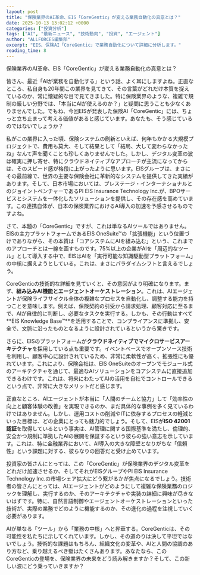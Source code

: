 ```yaml
---
layout: post
title: "保険業界のAI革命、EIS「CoreGentic」が変える業務自動化の真意とは？"
date: 2025-10-13 13:02:12 +0000
categories: ["投資分析"]
tags: ["AI", "最新ニュース", "技術動向", "投資", "エージェント"]
author: "ALLFORCES編集部"
excerpt: "EIS、保険AI「CoreGentic」で業務自動化について詳細に分析します。"
reading_time: 8
---
```


保険業界のAI革命、EIS「CoreGentic」が変える業務自動化の真意とは？

皆さん、最近「AIが業務を自動化する」という話、よく耳にしますよね。正直なところ、私自身も20年間この業界を見てきて、その言葉がどれだけ本質を捉えているのか、常に懐疑的な目で見てきました。特に保険業界のような、複雑で規制の厳しい分野では、「本当にAIが使えるのか？」と疑問に思うことも少なくありませんでした。でもね、今回EISが発表した保険AI「CoreGentic」には、ちょっと立ち止まって考える価値があると感じています。あなたも、そう感じているのではないでしょうか？

私がこの業界に入った頃、保険システムの刷新といえば、何年もかかる大規模プロジェクトで、費用も莫大、そして結果として「結局、大して変わらなかったね」なんて声を聞くことも珍しくありませんでした。しかし、デジタル変革の波は確実に押し寄せ、特にクラウドネイティブなアプローチが主流になってからは、そのスピード感が格段に上がったように思います。EISグループは、まさにその最前線で、世界の主要な保険会社に革新的なシステムを提供してきた実績があります。そして、日本市場においては、プレステージ・インターナショナルとのジョイントベンチャーであるPI EIS Insurance Technology Inc.が、BPOサービスとシステムを一体化したソリューションを提供し、その存在感を高めています。この連携自体が、日本の保険業界におけるAI導入の加速を予感させるものですよね。

さて、本題の「CoreGentic」ですが、これは単なるAIツールではありません。EISの主力プラットフォームであるEIS OneSuite™の「拡張機能」という位置づけでありながら、その本質は「コアシステムにAIを組み込む」という、これまでのアプローチとは一線を画すものです。75%以上の企業がAIを「周辺的なツール」として導入する中で、EISはAIを「実行可能な知識駆動型プラットフォーム」の中核に据えようとしている。これは、まさにパラダイムシフトと言えるでしょう。

CoreGenticの技術的な詳細を見ていくと、その意図がより明確になります。まず、**組み込みAI機能とエージェントオーケストレーション**。これは、AIエージェントが保険ライフサイクル全体の複雑なプロセスを自動化し、調整する能力を持つことを意味します。例えば、保険契約の引受から請求処理、顧客対応に至るまで、AIが自律的に判断し、必要なタスクを実行する。しかも、その行動はすべて**EIS Knowledge Base™**を活用することで、コンプライアンスに準拠し、安全で、文脈に沿ったものとなるように設計されているというから驚きです。

さらに、EISのプラットフォームが**クラウドネイティブでマイクロサービスアーキテクチャ**を採用している点も重要です。イベントベースでオープンソース技術を利用し、顧客中心に設計されているため、非常に柔軟性が高く、拡張性にも優れています。これにより、保険会社は、EIS OneSuiteのオープンでモジュール式のアーキテクチャを通じて、最適なAIソリューションをコアシステムに直接追加できるわけです。これは、将来にわたってAIの活用を自社でコントロールできるという点で、非常に大きなメリットだと感じます。

正直なところ、AIエージェントが本当に「人間のチームと協力」して「効率性の向上と顧客体験の改善」を実現できるのか、まだ具体的な事例を多く見ているわけではありません。しかし、運用コストの削減やITに依存するプロセスの軽減といった目標は、どの企業にとっても魅力的でしょう。そして、EISが**ISO 42001認証**を取得しているという事実は、AI管理に関する国際基準を満たし、倫理的、安全かつ規制に準拠したAIの展開を保証するという彼らの強い意志を示しています。これは、特に金融業界において、AI導入の大きな障壁となりがちな「信頼性」という課題に対する、彼らなりの回答だと受け止めています。

投資家の皆さんにとっては、この「CoreGentic」が保険業界のデジタル変革をどれだけ加速させるか、そしてそれがEISグループやPI EIS Insurance Technology Inc.の市場シェア拡大にどう繋がるかが焦点になるでしょう。技術者の皆さんにとっては、AIエージェントがどのようにして複雑な保険業務のロジックを理解し、実行するのか、そのアーキテクチャや実装の詳細に興味が尽きないはずです。特に、自然言語制御やエージェントオーケストレーションといった技術が、実際の業務でどのように機能するのか、その進化の過程を注視していく必要があります。

AIが単なる「ツール」から「業務の中核」へと昇華する。CoreGenticは、その可能性を私たちに示してくれています。しかし、その道のりは決して平坦ではないでしょう。技術的な課題はもちろん、組織文化の変革や、AIと人間の協調のあり方など、乗り越えるべき壁はたくさんあります。あなたなら、このCoreGenticの登場を、保険業界の未来をどう読み解きますか？そして、この新しい波にどう乗っていきますか？

